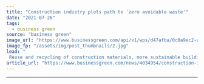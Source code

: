 ```yaml
---
title: "Construction industry plots path to 'zero avoidable waste'"
date: "2021-07-26"
tags: 
  - business green
source: "business green"
image_url: "https://www.businessgreen.com/api/v1/wps/d47afba/0c0a9ec2-a77a-4fde-8f0c-a40f944be05d/2/iStock-1267010934-construction-185x114.jpg"
image_fp: "/assets/img/post_thumbnails/2.jpg"
lead: "
 Reuse and recycling of construction materials, more sustainable building design, and promotion of refurbishment over building demolition all favoured in new industry strategy ..."
article_url: "https://www.businessgreen.com/news/4034954/construction-industry-plots-path-zero-avoidable-waste"
---
```


---

